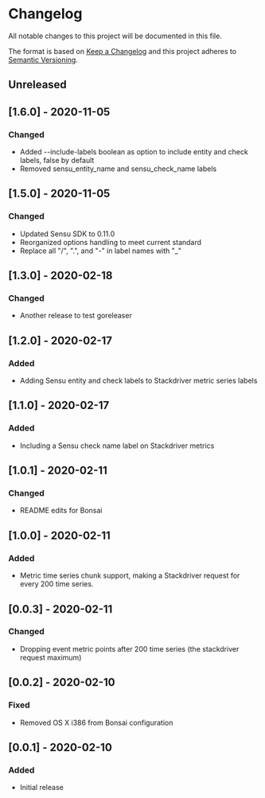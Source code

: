 # Changelog
All notable changes to this project will be documented in this file.

The format is based on [Keep a Changelog](http://keepachangelog.com/en/1.0.0/)
and this project adheres to [Semantic
Versioning](http://semver.org/spec/v2.0.0.html).

## Unreleased

## [1.6.0] - 2020-11-05

### Changed
- Added --include-labels boolean as option to include entity and check labels, false by default
- Removed sensu_entity_name and sensu_check_name labels

## [1.5.0] - 2020-11-05

### Changed
- Updated Sensu SDK to 0.11.0
- Reorganized options handling to meet current standard
- Replace all "/", ".", and "-" in label names with "_"

## [1.3.0] - 2020-02-18
### Changed
- Another release to test goreleaser

## [1.2.0] - 2020-02-17
### Added
- Adding Sensu entity and check labels to Stackdriver metric series labels

## [1.1.0] - 2020-02-17
### Added
- Including a Sensu check name label on Stackdriver metrics

## [1.0.1] - 2020-02-11
### Changed
- README edits for Bonsai

## [1.0.0] - 2020-02-11
### Added
- Metric time series chunk support, making a Stackdriver request for every
200 time series.

## [0.0.3] - 2020-02-11
### Changed
- Dropping event metric points after 200 time series (the stackdriver request maximum)

## [0.0.2] - 2020-02-10

### Fixed
- Removed OS X i386 from Bonsai configuration

## [0.0.1] - 2020-02-10

### Added
- Initial release
